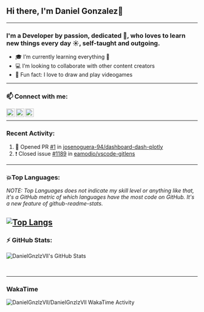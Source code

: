 ## Hi there, I'm Daniel Gonzalez👋


---
### I'm a Developer by passion, dedicated 💪, who loves to learn new things every day ☀️, self-taught and outgoing.

- 🎓 I’m currently learning everything 🤣
- 💻 I’m looking to collaborate with other content creators
- 🎪 Fun fact: I love to draw and play videogames
---
### 📫 Connect with me:

[<img align="left" alt="Aalzate95 | Twitter" width="22px" src="https://simpleicons.org/icons/twitter.svg" />][twitter] 
[<img align="left" alt="Aalzate95 | LinkedIn" width="22px" src="https://cdn.jsdelivr.net/npm/simple-icons@v3/icons/linkedin.svg" />][linkedin]
[<img align="left" alt="Aalzate95 | Instagram" width="22px" src="https://cdn.jsdelivr.net/npm/simple-icons@v3/icons/instagram.svg" />][instagram]<br/>

---
### Recent Activity:
<!--START_SECTION:activity-->
1. 💪 Opened PR [#1](https://github.com/josenoguera-94/dashboard-dash-plotly/pull/1) in [josenoguera-94/dashboard-dash-plotly](https://github.com/josenoguera-94/dashboard-dash-plotly)
2. ❗️ Closed issue [#1189](https://github.com/eamodio/vscode-gitlens/issues/1189) in [eamodio/vscode-gitlens](https://github.com/eamodio/vscode-gitlens)
<!--END_SECTION:activity-->
---
### 💥Top Languages:
*NOTE: Top Languages does not indicate my skill level or anything like that, it's a GitHub metric of which languages have the most code on GitHub. It's a new feature of github-readme-stats.*

[![Top Langs](https://github-readme-stats.vercel.app/api/top-langs/?username=DanielGnzlzVll&langs_count=5&layout=compact&theme=react)](https://github.com/anuraghazra/github-readme-stats)
---
### :zap: GitHub Stats:  
  <p>
    <img align="left" alt="DanielGnzlzVll's GitHub Stats" src="https://github-readme-stats.aalzate95.vercel.app/api?username=DanielGnzlzVll&show_icons=true&hide_border=true&count_private=true&theme=tokyonight" /><br/>  
  </p>
<br/>

---
### WakaTime
<img src="https://github.com/DanielGnzlzVll/DanielGnzlzVll/blob/master/images/stat.svg" alt="DanielGnzlzVll/DanielGnzlzVll WakaTime Activity"/>


[twitter]: https://twitter.com/AlexAlzate95
[instagram]: https://instagram.com/alex.alzate95
[linkedin]: https://linkedin.com/in/aalzate95
